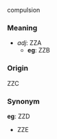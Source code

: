 compulsion
### Meaning
+ _adj_: ZZA
	+ __eg__: ZZB

### Origin

ZZC

### Synonym

__eg__: ZZD

+ ZZE


